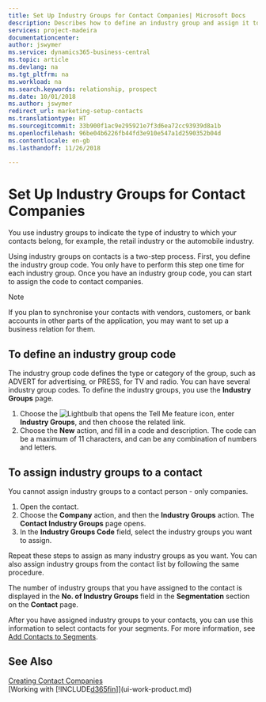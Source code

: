 ```yaml
---
title: Set Up Industry Groups for Contact Companies| Microsoft Docs
description: Describes how to define an industry group and assign it to a contact company, for example, the retail industry or the automobile industry.
services: project-madeira
documentationcenter: 
author: jswymer
ms.service: dynamics365-business-central
ms.topic: article
ms.devlang: na
ms.tgt_pltfrm: na
ms.workload: na
ms.search.keywords: relationship, prospect
ms.date: 10/01/2018
ms.author: jswymer
redirect_url: marketing-setup-contacts
ms.translationtype: HT
ms.sourcegitcommit: 33b900f1ac9e295921e7f3d6ea72cc93939d8a1b
ms.openlocfilehash: 96be04b6226fb44fd3e910e547a1d2590352b04d
ms.contentlocale: en-gb
ms.lasthandoff: 11/26/2018

---
```

# <a name="set-up-industry-groups-for-contact-companies"></a>Set Up Industry Groups for Contact Companies
You use industry groups to indicate the type of industry to which your contacts belong, for example, the retail industry or the automobile industry.

Using industry groups on contacts is a two-step process. First, you define the industry group code. You only have to perform this step one time for each industry group. Once you have an industry group code, you can start to assign the code to contact companies.

> [!NOTE]  
>   If you plan to synchronise your contacts with vendors, customers, or bank accounts in other parts of the application, you may want to set up a business relation for them.

## <a name="to-define-an-industry-group-code"></a>To define an industry group code
The industry group code defines the type or category of the group, such as ADVERT for advertising, or PRESS, for TV and radio. You can have several industry group codes. To define the industry groups, you use the **Industry Groups** page.

1. Choose the ![Lightbulb that opens the Tell Me feature](media/ui-search/search_small.png "Tell me what you want to do") icon, enter **Industry Groups**, and then choose the related link.
2. Choose the **New** action, and fill in a code and description. The code can be a maximum of 11 characters, and can be any combination of numbers and letters.

## <a name="AssignIndustryGroupContact"></a> To assign industry groups to a contact
You cannot assign industry groups to a contact person - only companies.

1. Open the contact.
2. Choose the **Company** action, and then the **Industry Groups** action. The **Contact Industry Groups** page opens.
3. In the **Industry Groups Code** field, select the industry groups you want to assign.

Repeat these steps to assign as many industry groups as you want. You can also assign industry groups from the contact list by following the same procedure.

The number of industry groups that you have assigned to the contact is displayed in the **No. of Industry Groups** field in the **Segmentation** section on the **Contact** page.

After you have assigned industry groups to your contacts, you can use this information to select contacts for your segments. For more information, see [Add Contacts to Segments](marketing-add-contact-segment.md).

## <a name="see-also"></a>See Also
[Creating Contact Companies](marketing-create-contact-companies.md)  
[Working with [!INCLUDE[d365fin](includes/d365fin_md.md)]](ui-work-product.md)

